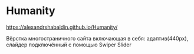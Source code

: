# Humanity
https://alexandrshabaldin.github.io/Humanity/

Вёрстка многостраничного сайта включающая в себя: адаптив(440px), слайдер подключённый с помощью Swiper Slider 
